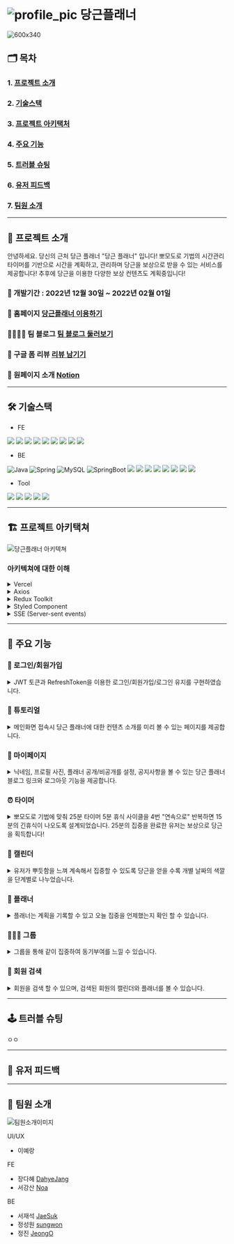 
#  ![profile_pic](https://user-images.githubusercontent.com/110963294/217171052-b6d171f4-2d52-416e-9c14-9adb0e4c597b.png) 당근플래너

![600x340](https://user-images.githubusercontent.com/110963294/217157702-6b17cf6f-40f2-4611-9da9-d5e11eadca2d.png)

## 🗂️ 목차

### 1. [프로젝트 소개](#-프로젝트-소개)
### 2. [기술스택](#-기술스택)
### 3. [프로젝트 아키택처](#-프로젝트-아키택처)
### 4. [주요 기능](#-주요-기능)
### 5. [트러블 슈팅](#-트러블-슈팅)
### 6. [유저 피드백](#-유저-피드백)
### 7. [팀원 소개](#-팀원-소개)

<hr>

## 🚩 프로젝트 소개

안녕하세요. 당신의 근처 당근 플래너 "당근 플래너" 입니다! 
뽀모도로 기법의 시간관리 타이머를 기반으로 시간을 계획하고, 관리하며 당근을 보상으로 받을 수 있는 서비스를 제공합니다!
추후에 당근을 이용한 다양한 보상 컨텐츠도 계획중입니다!

### 📆 개발기간 : 2022년 12월 30일 ~ 2022년 02월 01일

### 🥕 홈페이지 [당근플래너 이용하기](https://www.dggnplanner.com/)

### 👨‍👨‍👧‍👧 팀 블로그 [팀 블로그 둘러보기](https://danggeunplanner.tistory.com/)

### 👄 구글 폼 리뷰 [리뷰 남기기](https://docs.google.com/forms/d/1LwUiqNQoysQiWK3vZF4Tbshc6GNsFTwIbiyQ-sgTW-U/edit)

### 📕 원페이지 소개 [Notion](https://suhjaesuk.notion.site/1131a8383e724f63b53469466b20cb99)

<hr>

## 🛠️ 기술스택

- FE 

<img src="https://img.shields.io/badge/JavaScript-F7DF1E.svg?&style=for-the-badge&logo=JavaScript&logoColor=white"> <img src="https://img.shields.io/badge/React-0067A3.svg?&style=for-the-badge&logo=React&logoColor=white"> <img src="https://img.shields.io/badge/Redux-8B00FF.svg?&style=for-the-badge&logo=Redux&logoColor=white"> <img src="https://img.shields.io/badge/Axios-5A29E4.svg?&style=for-the-badge&logo=Axios&logoColor=white"> <img src="https://img.shields.io/badge/Yarn-2C8EBB?style=for-the-badge&logo=Yarn&logoColor=white"> <img src="https://img.shields.io/badge/styled components-DB7093?style=for-the-badge&logo=styled components&logoColor=white"> <img src="https://img.shields.io/badge/ReduxToolkit-764ABC?style=for-the-badge&logo=ReduxToolkit&logoColor=white"> <img src="https://img.shields.io/badge/HTML5-E34F26?style=for-the-badge&logo=HTML5&logoColor=white"> <img src="https://img.shields.io/badge/CSS3-1572B6?style=for-the-badge&logo=CSS3&logoColor=white">


- BE

![Java](https://img.shields.io/badge/Java-007396.svg?&style=for-the-badge&logo=Java&logoColor=white) ![Spring](https://img.shields.io/badge/Spring-6DB33F.svg?&style=for-the-badge&logo=Spring&logoColor=white) ![MySQL](https://img.shields.io/badge/MySQL-4479A1.svg?&style=for-the-badge&logo=MySQL&logoColor=white) ![SpringBoot](https://img.shields.io/badge/Spring_Boot-6DB33F.svg?&style=for-the-badge&logo=SpringBoot&logoColor=white) <img src="https://img.shields.io/badge/Spring Security-6DB33F.svg?&style=for-the-badge&logo=Spring Security&logoColor=white"> <img src="https://img.shields.io/badge/JWT-000000.svg?&style=for-the-badge&logo=JSON Web Tokens&logoColor=white"> <img src="https://img.shields.io/badge/Gradle-02303A.svg?&style=for-the-badge&logo=Gradle&logoColor=white"> <img src="https://img.shields.io/badge/NGINX-009639?style=for-the-badge&logo=NGINX&logoColor=white"> <img src="https://img.shields.io/badge/Amazon EC2-yellow?style=for-the-badge&logo=AmazonEC2&logoColor=white"> <img src="https://img.shields.io/badge/Amazon S3-yellow?style=for-the-badge&logo=AmazonS3&logoColor=white"> <img src="https://img.shields.io/badge/Github Actions-2088FF?style=for-the-badge&logo=Github Actions&logoColor=white"> <img src="https://img.shields.io/badge/Amazon RDS-527FFF?style=for-the-badge&logo=Amazon RDS&logoColor=white">

- Tool

<img src="https://img.shields.io/badge/GitHub-181717?style=for-the-badge&logo=GitHub&logoColor=white"/> <img src="https://img.shields.io/badge/Git-F05032?style=for-the-badge&logo=Git&logoColor=white"/> <img src="https://img.shields.io/badge/Slack-4A154B?style=for-the-badge&logo=Slack&logoColor=white"/> <img src="https://img.shields.io/badge/Notion-000000?style=for-the-badge&logo=Notion&logoColor=white"> <img src="https://img.shields.io/badge/Figma-F24E1E?style=for-the-badge&logo=Figma&logoColor=white">

<hr>


## 🏗️ 프로젝트 아키택쳐

![당근플래너 아키텍쳐](https://user-images.githubusercontent.com/110963294/217158066-0b1365bb-7f69-4982-9b13-084128f81d54.png)

### 아키텍쳐에 대한 이해 

<details>
<summary> Vercel </summary>
<div markdown="1">

- 복잡한 절차없이 github 레포지토리와 연동하여 빠른 배포가 가능하며 휘발성 있는 https 주소를 이용하여 개발중에 수시로 디버깅을 편하게 할 수 있는 vercel을 선택하여 배포하였습니다.

</div>
</details>

<details>
<summary> Axios </summary>
<div markdown="1">

- Axios를 이용하여 통신하고, 요청한 rest api의 결과를 react를 통해 시각적으로 전달합니다.

</div>
</details>

<details>
<summary> Redux Toolkit </summary>
<div markdown="1">

- 효율적인 데이터 전역 관리를 위해 리덕스 툴킷을 도입하였습니다.

</div>
</details>

<details>
<summary> Styled Component </summary>
<div markdown="1">

- 스타일로는 JS환경을 최대한 활용하여 조건부 스타일링 할 수 있는 styled component를 선택하였습니다.

</div>
</details>

<details>
<summary> SSE (Server-sent events) </summary>
<div markdown="1">

- 실시간 알림 기능 구현을 위하여 SSE를 이용하였습니다.

</div>
</details>

<hr>


## 🎯 주요 기능

### 👥 로그인/회원가입

<details>
<summary> JWT 토큰과 RefreshToken을 이용한 로그인/회원가입/로그인 유지를 구현하였습니다. </summary>
<div markdown="1">

</br>
<img width="375" alt="image" src="https://user-images.githubusercontent.com/87013822/218977404-c149623a-d05c-4f63-800a-94e8d5a2719c.png">

</div>
</details>

### 👀 튜토리얼

<details>
<summary> 메인화면 접속시 당근 플래너에 대한 컨텐츠 소개를 미리 볼 수 있는 페이지를 제공합니다.</summary>
<div markdown="1">

</br>
<img width="368" alt="image" src="https://user-images.githubusercontent.com/87013822/218977799-d3a4da6f-68df-4fa6-bc4b-d8007d1de4a3.png">

</div>
</details>


### 👤 마이페이지 

<details>
<summary> 닉네임, 프로필 사진, 플래너 공개/비공개를 설정, 공지사항을 볼 수 있는 당근 플래너 블로그 링크와 로그아웃 기능을 제공합니다.</summary>
<div markdown="1">

</br>
<img width="375" height="667" alt="image" src="https://user-images.githubusercontent.com/87013822/218974886-54d32fac-85f5-4b25-b15d-405ae7ad0ab0.png">

</div>
</details>


### ⏰ 타이머

<details>
<summary> 뽀모도로 기법에 맞춰 25분 타이머 5분 휴식 사이클을 4번 "연속으로" 반복하면 15분의 긴휴식이 나오도록 설계되었습니다. 
25분의 집중을 완료한 유저는 보상으로 당근을 획득합니다!</summary>
<div markdown="1">

</br>
📌 집중타이머는 시작하고 멈출 수 있습니다.

![타이머는 시작하고 멈출 수 있다](https://user-images.githubusercontent.com/110963294/217167518-0a2a7fee-54b0-46ee-8a25-1ee3eb9e45fc.gif)

📌 집중을 시작하고 25분이 지나면 당근을 수확합니다.


![타이머는 시작하고 멈출 수 있다](https://user-images.githubusercontent.com/110963294/217167643-8ccf12e4-f034-4a3d-afc4-f8d84f378bdd.gif)

</div>
</details>



### 📅 캘린더

<details>
<summary> 유저가 뿌듯함을 느껴 계속해서 집중할 수 있도록
당근을 얻을 수록 개별 날짜의 색깔을 단계별로  나누었습니다.</summary>
<div markdown="1">

</br>
![217168588-959e6d89-594e-4e91-8e52-492de03f84ed](https://user-images.githubusercontent.com/110963294/217225666-09da2fc2-e1d4-4db7-9128-1b9dbdcbf76f.png)

</div>
</details>


### 📕 플래너

<details>
<summary> 플래너는 계획을 기록할 수 있고 오늘 집중을 언제했는지 확인 할 수 있습니다.</summary>
<div markdown="1">

</br>

📌 당근을 수확한 경우 집중한 기록으로 플래너에 자동으로 추가됩니다.

![217169210-9d98fc3a-de8c-400b-a1e](https://user-images.githubusercontent.com/110963294/217224216-5b9436e0-c772-4cc7-9e4b-9c93f9408c9c.gif)

📌 사생활 보호를 위해 플래너 비공개 설정 시 다른 유저는 볼 수 없습니다.

![217169340-009f6744-b3e2-4ae8-a24](https://user-images.githubusercontent.com/110963294/217224511-40a3cbbb-b7dc-4e1a-a0c2-06f1193ffe08.png)

</div>
</details>



### 👩‍👩‍👦 그룹

<details>
<summary> 그룹을 통해 같이 집중하여 동기부여를 느낄 수 있습니다.</summary>
<div markdown="1">

</br>

📌 그룹원의 랭킹을 확인 할 수 있습니다. 이번 달에 당근을 많이 얻을 수록 랭킹이 높아집니다.

![217169766-a9d30296-1878-4848-b5f](https://user-images.githubusercontent.com/110963294/217224721-889de740-b782-4620-81a0-2e305bd427b5.png)

📌 초대하고 싶은 유저를 리스트에 담아 초대합니다.

![그룹원을 초대할 수 있다](https://user-images.githubusercontent.com/110963294/217170045-8438f362-1326-4e29-93a7-de8bd1c1ed88.gif)

 📌 유저의 편의성을 위해 그룹원 초대 시 실시간 알림을 구현했습니다.

![그룹 초대 승락](https://user-images.githubusercontent.com/110963294/217169902-62012f33-c600-46bf-b6d3-8822a55cb308.gif)

</div>
</details>

### 🔎 회원 검색

<details>
<summary> 회원을 검색 할 수 있으며, 검색된 회원의 캘린더와 플래너를 볼 수 있습니다. </summary>
<div markdown="1">

</br>
<img width="361" alt="image" src="https://user-images.githubusercontent.com/87013822/218978188-8518cdb6-e09b-4ab7-9391-bba0684508d4.png">

</div>
</details>


<hr>

## 🕹️ 트러블 슈팅

ㅇㅇ

<hr>

## 🔧 유저 피드백



<hr>


## 👥 팀원 소개

![팀원소개이미지](https://user-images.githubusercontent.com/110963294/217158202-5df9b5ce-10c4-4297-adf2-4886f12692b0.jpg)

UI/UX
- 이예랑

FE
- 장다혜 [DahyeJang](https://github.com/DahyeJang)
- 서강산 [Noa](https://github.com/dkaodkaork)

BE
- 서재석 [JaeSuk](https://github.com/suhjaesuk)
- 정성원 [sungwon](https://github.com/SungwonJeong)
- 정진 [JeongO](https://github.com/JeongO41)


